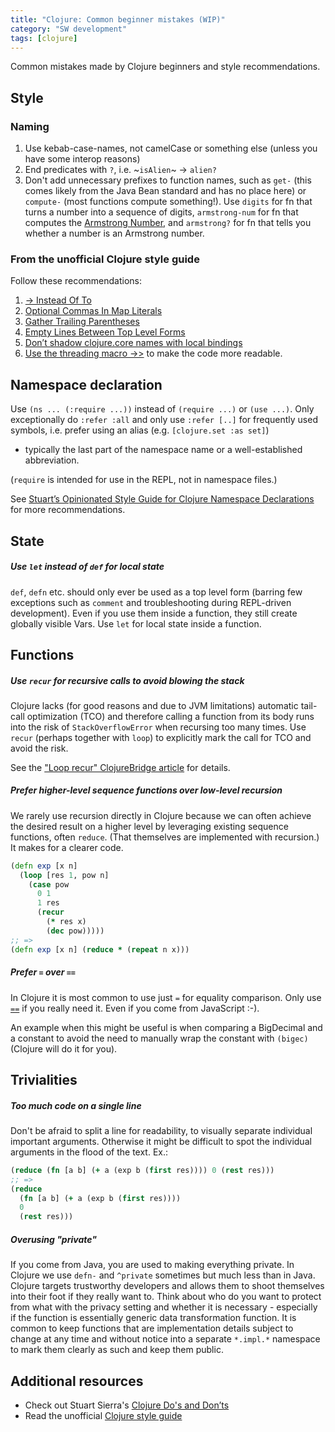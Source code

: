 ```yaml
---
title: "Clojure: Common beginner mistakes (WIP)"
category: "SW development"
tags: [clojure]
---
```


Common mistakes made by Clojure beginners and style recommendations.

<!--more-->

## Style

### Naming

1. Use kebab-case-names, not camelCase or something else (unless you have some interop reasons)
2. End predicates with `?`, i.e. ~`isAlien`~ -> `alien?`
3. Don't add unnecessary prefixes to function names, such as `get-` (this comes likely from the Java Bean standard and has no place here) or `compute-` (most functions compute something!). Use `digits` for fn that turns a number into a sequence of digits, `armstrong-num` for  fn that computes the [Armstrong Number](https://en.wikipedia.org/wiki/Narcissistic_number), and `armstrong?` for fn that tells you whether a number is an Armstrong number.

### From the unofficial Clojure style guide

Follow these recommendations:

1. [-> Instead Of To](https://guide.clojure.style/#arrow-instead-of-to)
2. [Optional Commas In Map Literals](https://guide.clojure.style/#opt-commas-in-map-literals)
3. [Gather Trailing Parentheses](https://guide.clojure.style/#gather-trailing-parens)
4. [Empty Lines Between Top Level Forms](https://guide.clojure.style/#empty-lines-between-top-level-forms)
5. [Don’t shadow clojure.core names with local bindings](https://guide.clojure.style/#dont-shadow-clojure-core)
6. [Use the threading macro ->>](https://guide.clojure.style/#threading-macros) to make the code more readable.

## Namespace declaration

Use `(ns ... (:require ...))` instead of `(require ...)` or `(use ...)`. Only exceptionally do `:refer :all`
and only use `:refer [..]` for frequently used symbols, i.e. prefer using an alias (e.g. `[clojure.set :as set]`)
- typically the last part of the namespace name or a well-established abbreviation.

(`require` is intended for use in the REPL, not in namespace files.)

See [Stuart’s Opinionated Style Guide for Clojure Namespace Declarations](https://stuartsierra.com/2016/clojure-how-to-ns.html) for more recommendations.

## State

##### Use `let` instead of `def` for local state

`def`, `defn` etc. should only ever be used as a top level form (barring few exceptions such as `comment` and troubleshooting during REPL-driven development). Even if you use them inside a function, they still create globally visible Vars. Use `let` for local state inside a function.

## Functions

##### Use `recur` for recursive calls to avoid blowing the stack

Clojure lacks (for good reasons and due to JVM limitations) automatic tail-call optimization (TCO) and therefore calling a function from its body runs into the risk of `StackOverflowError` when recursing too many times. Use `recur` (perhaps together  with `loop`) to explicitly mark the call for TCO and avoid the risk.

See the ["Loop recur" ClojureBridge article](https://clojurebridge.org/community-docs/docs/clojure/recur/) for details.

##### Prefer higher-level sequence functions over low-level recursion

We rarely use recursion directly in Clojure because we can often achieve the desired result on a higher level by leveraging existing sequence functions, often `reduce`. (That themselves are implemented with recursion.) It makes for a clearer code.

```clojure
(defn exp [x n]
  (loop [res 1, pow n]
    (case pow
      0 1
      1 res
      (recur
        (* res x)
        (dec pow)))))
;; =>
(defn exp [x n] (reduce * (repeat n x)))
```

##### Prefer `=` over `==`

In Clojure it is most common to use just `=` for equality comparison. Only use [`==`](https://clojuredocs.org/clojure.core/==) if you really need it. Even if you come from JavaScript :-).

An example when this might be useful is when comparing a BigDecimal and a constant to avoid the need to manually wrap the constant with `(bigec)` (Clojure will do it for you).

## Trivialities

##### Too much code on a single line

Don't be afraid to split a line for readability, to visually separate individual
important arguments. Otherwise it might be difficult to spot the
individual arguments in the flood of the text. Ex.:

```clojure
(reduce (fn [a b] (+ a (exp b (first res)))) 0 (rest res)))
;; =>
(reduce
  (fn [a b] (+ a (exp b (first res))))
  0
  (rest res)))
```

##### Overusing "private"

If you come from Java, you are used to making everything private. In Clojure we  use `defn-` and `^private` sometimes but much less than in Java. Clojure targets trustworthy developers and allows them to shoot themselves into their foot if they really want to. Think about who do you want to protect from what with the privacy setting and whether it is necessary - especially if the function is essentially generic data transformation function. It is common to keep  functions that are implementation details subject to change at any time and without notice into a separate `*.impl.*` namespace to mark them clearly as such and keep them public.

## Additional resources

* Check out Stuart Sierra's [Clojure Do's and Don’ts](https://stuartsierra.com/tag/dos-and-donts)
* Read the unofficial [Clojure style guide](https://guide.clojure.style/)
